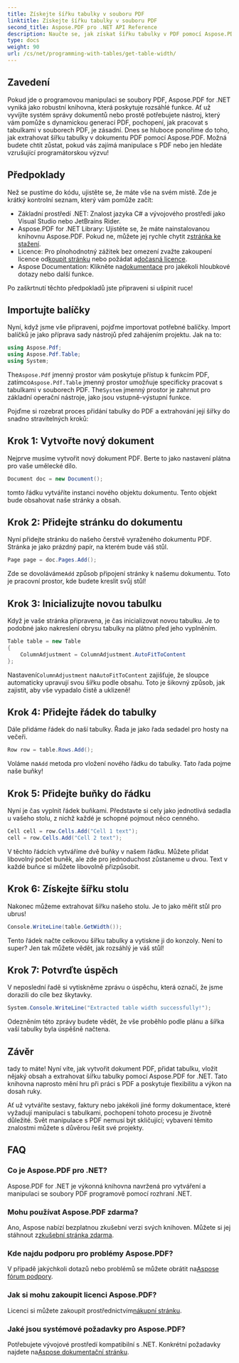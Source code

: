 ```yaml
---
title: Získejte šířku tabulky v souboru PDF
linktitle: Získejte šířku tabulky v souboru PDF
second_title: Aspose.PDF pro .NET API Reference
description: Naučte se, jak získat šířku tabulky v PDF pomocí Aspose.PDF for .NET, pomocí tohoto podrobného průvodce.
type: docs
weight: 90
url: /cs/net/programming-with-tables/get-table-width/
---
```

## Zavedení

Pokud jde o programovou manipulaci se soubory PDF, Aspose.PDF for .NET vyniká jako robustní knihovna, která poskytuje rozsáhlé funkce. Ať už vyvíjíte systém správy dokumentů nebo prostě potřebujete nástroj, který vám pomůže s dynamickou generací PDF, pochopení, jak pracovat s tabulkami v souborech PDF, je zásadní. Dnes se hluboce ponoříme do toho, jak extrahovat šířku tabulky v dokumentu PDF pomocí Aspose.PDF. Možná budete chtít zůstat, pokud vás zajímá manipulace s PDF nebo jen hledáte vzrušující programátorskou výzvu!

## Předpoklady

Než se pustíme do kódu, ujistěte se, že máte vše na svém místě. Zde je krátký kontrolní seznam, který vám pomůže začít:

- Základní prostředí .NET: Znalost jazyka C# a vývojového prostředí jako Visual Studio nebo JetBrains Rider.
-  Aspose.PDF for .NET Library: Ujistěte se, že máte nainstalovanou knihovnu Aspose.PDF. Pokud ne, můžete jej rychle chytit z[stránka ke stažení](https://releases.aspose.com/pdf/net/).
- Licence: Pro plnohodnotný zážitek bez omezení zvažte zakoupení licence od[koupit stránku](https://purchase.aspose.com/buy) nebo požádat a[dočasná licence](https://purchase.aspose.com/temporary-license/).
-  Aspose Documentation: Klikněte na[dokumentace](https://reference.aspose.com/pdf/net/) pro jakékoli hloubkové dotazy nebo další funkce.

Po zaškrtnutí těchto předpokladů jste připraveni si ušpinit ruce!

## Importujte balíčky

Nyní, když jsme vše připraveni, pojďme importovat potřebné balíčky. Import balíčků je jako příprava sady nástrojů před zahájením projektu. Jak na to:

```csharp
using Aspose.Pdf;
using Aspose.Pdf.Table;
using System;
```

 The`Aspose.Pdf` jmenný prostor vám poskytuje přístup k funkcím PDF, zatímco`Aspose.Pdf.Table` jmenný prostor umožňuje specificky pracovat s tabulkami v souborech PDF. The`System` jmenný prostor je zahrnut pro základní operační nástroje, jako jsou vstupně-výstupní funkce.

Pojďme si rozebrat proces přidání tabulky do PDF a extrahování její šířky do snadno stravitelných kroků:

## Krok 1: Vytvořte nový dokument

Nejprve musíme vytvořit nový dokument PDF. Berte to jako nastavení plátna pro vaše umělecké dílo.

```csharp
Document doc = new Document();
```

tomto řádku vytváříte instanci nového objektu dokumentu. Tento objekt bude obsahovat naše stránky a obsah.

## Krok 2: Přidejte stránku do dokumentu

Nyní přidejte stránku do našeho čerstvě vyraženého dokumentu PDF. Stránka je jako prázdný papír, na kterém bude váš stůl.

```csharp
Page page = doc.Pages.Add();
```

 Zde se dovoláváme`Add` způsob připojení stránky k našemu dokumentu. Toto je pracovní prostor, kde budete kreslit svůj stůl!

## Krok 3: Inicializujte novou tabulku

Když je vaše stránka připravena, je čas inicializovat novou tabulku. Je to podobné jako nakreslení obrysu tabulky na plátno před jeho vyplněním.

```csharp
Table table = new Table
{
    ColumnAdjustment = ColumnAdjustment.AutoFitToContent
};
```

 Nastavení`ColumnAdjustment` na`AutoFitToContent` zajišťuje, že sloupce automaticky upravují svou šířku podle obsahu. Toto je šikovný způsob, jak zajistit, aby vše vypadalo čistě a uklizeně!

## Krok 4: Přidejte řádek do tabulky

Dále přidáme řádek do naší tabulky. Řada je jako řada sedadel pro hosty na večeři.

```csharp
Row row = table.Rows.Add();
```

 Voláme na`Add` metoda pro vložení nového řádku do tabulky. Tato řada pojme naše buňky!

## Krok 5: Přidejte buňky do řádku

Nyní je čas vyplnit řádek buňkami. Představte si cely jako jednotlivá sedadla u vašeho stolu, z nichž každé je schopné pojmout něco cenného.

```csharp
Cell cell = row.Cells.Add("Cell 1 text");
cell = row.Cells.Add("Cell 2 text");
```

V těchto řádcích vytváříme dvě buňky v našem řádku. Můžete přidat libovolný počet buněk, ale zde pro jednoduchost zůstaneme u dvou. Text v každé buňce si můžete libovolně přizpůsobit.

## Krok 6: Získejte šířku stolu

Nakonec můžeme extrahovat šířku našeho stolu. Je to jako měřit stůl pro ubrus!

```csharp
Console.WriteLine(table.GetWidth());
```

Tento řádek načte celkovou šířku tabulky a vytiskne ji do konzoly. Není to super? Jen tak můžete vědět, jak rozsáhlý je váš stůl!

## Krok 7: Potvrďte úspěch

V neposlední řadě si vytiskněme zprávu o úspěchu, která označí, že jsme dorazili do cíle bez škytavky.

```csharp
System.Console.WriteLine("Extracted table width successfully!");
```

Odezněním této zprávy budete vědět, že vše proběhlo podle plánu a šířka vaší tabulky byla úspěšně načtena.

## Závěr

tady to máte! Nyní víte, jak vytvořit dokument PDF, přidat tabulku, vložit nějaký obsah a extrahovat šířku tabulky pomocí Aspose.PDF for .NET. Tato knihovna naprosto mění hru při práci s PDF a poskytuje flexibilitu a výkon na dosah ruky.

Ať už vytváříte sestavy, faktury nebo jakékoli jiné formy dokumentace, které vyžadují manipulaci s tabulkami, pochopení tohoto procesu je životně důležité. Svět manipulace s PDF nemusí být skličující; vybaveni těmito znalostmi můžete s důvěrou řešit své projekty. 

## FAQ

### Co je Aspose.PDF pro .NET?  
Aspose.PDF for .NET je výkonná knihovna navržená pro vytváření a manipulaci se soubory PDF programově pomocí rozhraní .NET.

### Mohu používat Aspose.PDF zdarma?  
 Ano, Aspose nabízí bezplatnou zkušební verzi svých knihoven. Můžete si jej stáhnout z[zkušební stránka zdarma](https://releases.aspose.com/).

### Kde najdu podporu pro problémy Aspose.PDF?  
 V případě jakýchkoli dotazů nebo problémů se můžete obrátit na[Aspose fórum podpory](https://forum.aspose.com/c/pdf/10).

### Jak si mohu zakoupit licenci Aspose.PDF?  
 Licenci si můžete zakoupit prostřednictvím[nákupní stránku](https://purchase.aspose.com/buy).

### Jaké jsou systémové požadavky pro Aspose.PDF?  
Potřebujete vývojové prostředí kompatibilní s .NET. Konkrétní požadavky najdete na[Aspose dokumentační stránku](https://reference.aspose.com/pdf/net/).
